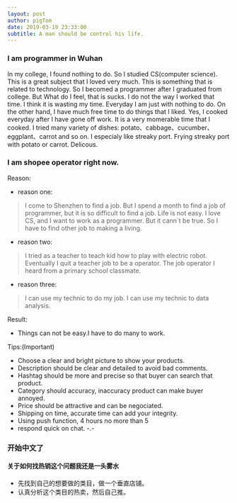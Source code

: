 ```yaml
---
layout: post
author: pigTom
date: 2019-03-19 23:33:00
subtitle: A man should be control his life.
---
```


### I am programmer in Wuhan
In my college, I found nothing to do. So I studied CS(computer science). This
is a great subject that I loved very much. 
This is something that is related to technology.
So I becomed a programmer after I graduated from college.
But What do I feel, that is sucks. I do not the way I worked that time.
I think it is wasting my time. Everyday I am just with nothing to do.
On the other hand, I have much free time to do things that I liked.
Yes, I cooked everyday after I have gone off work.
It is a very momerable time that I cooked. 
I tried many variety of dishes: potato、cabbage、cucumber、eggplant、carrot and
so on.
I especialy like streaky port. Frying streaky port with potato or carrot.
Delicous.

### I am shopee operator right now.
Reason:
- reason one:
> I come to Shenzhen to find a job. But I spend a month to find a job of
> programmer, but it is so difficult to find a job. Life is not easy.
> I love CS, and I want to work as a programmer. But it cann`t be true.
> So I have to find other job to making a living.
- reason two:
> I tried as a teacher to teach kid how to play with electric robot.
> Eventually I quit a teacher job to be a operator.
> The job operator I heard from a primary school classmate.
- reason three:
> I can use my technic to do my job.
> I can use my technic to data analysis.

Result:
- Things can not be easy.I have to do many to work.

Tips:(Important)
- Choose a clear and bright picture to show your products.  
- Description should be clear and detailed to avoid bad comments.  
- Hashtag should be more and precise so that buyer can search that product.  
- Category should accuracy, inaccuracy product can make buyer annoyed.  
- Price should be attractive and can be negociated.  
- Shipping on time, accurate time can add your integrity.  
- Using push function, 4 hours no more than 5  
- respond quick on chat. -.-

### 开始中文了
#### 关于如何找热销这个问题我还是一头雾水
- 先找到自己的想要做的类目，做一个垂直店铺。  
- 认真分析这个类目的热卖，然后自己推。
